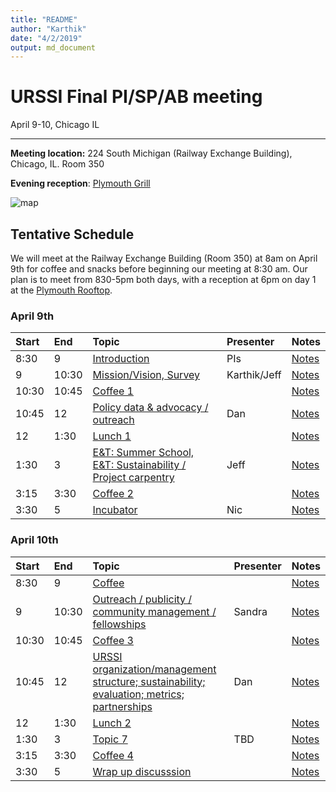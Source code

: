 ```yaml
---
title: "README"
author: "Karthik"
date: "4/2/2019"
output: md_document
---
```




# URSSI Final PI/SP/AB meeting

April 9-10, Chicago IL

---


**Meeting location:** 224 South Michigan (Railway Exchange Building), Chicago, IL. Room 350

**Evening reception**: [Plymouth Grill](http://plymouthgrill.com/rooftop-bar-grill/)




![map](https://i.imgur.com/FbPJkqp.png)

## Tentative Schedule

We will meet at the Railway Exchange Building (Room 350) at 8am on April 9th for
coffee and snacks before beginning our meeting at 8:30 am. Our plan is
to meet from 830-5pm both days, with a reception at 6pm on day 1 at the [Plymouth Rooftop](http://plymouthgrill.com/rooftop-bar-grill/).



### April 9th


|Start |End   |Topic                                                             |Presenter    |Notes                                                                                                     |
|:-----|:-----|:-----------------------------------------------------------------|:------------|:---------------------------------------------------------------------------------------------------------|
|8:30  |9     |[Introduction](http://inundata.org/talks/urssi_final/#/)          |PIs          |[Notes](NA)                                                                                               |
|9     |10:30 |[Mission/Vision, Survey](NA)                                      |Karthik/Jeff |[Notes](https://docs.google.com/document/d/1p5oKE-ke-ov0dBCk8xu8m13O-qWRrZVVlMHjKvjPgqM/edit?usp=sharing) |
|10:30 |10:45 |[Coffee 1](NA)                                                    |             |[Notes](NA)                                                                                               |
|10:45 |12    |[Policy data & advocacy / outreach](NA)                           |Dan          |[Notes](NA)                                                                                               |
|12    |1:30  |[Lunch 1](NA)                                                     |             |[Notes](NA)                                                                                               |
|1:30  |3     |[E&T: Summer School, E&T: Sustainability / Project carpentry](NA) |Jeff         |[Notes](NA)                                                                                               |
|3:15  |3:30  |[Coffee 2](NA)                                                    |             |[Notes](NA)                                                                                               |
|3:30  |5     |[Incubator](NA)                                                   |Nic          |[Notes](NA)                                                                                               |

### April 10th


|Start |End   |Topic                                                                                            |Presenter |Notes       |
|:-----|:-----|:------------------------------------------------------------------------------------------------|:---------|:-----------|
|8:30  |9     |[Coffee](NA)                                                                                     |          |[Notes](NA) |
|9     |10:30 |[Outreach / publicity / community management / fellowships](NA)                                  |Sandra    |[Notes](NA) |
|10:30 |10:45 |[Coffee 3](NA)                                                                                   |          |[Notes](NA) |
|10:45 |12    |[URSSI organization/management structure; sustainability; evaluation; metrics; partnerships](NA) |Dan       |[Notes](NA) |
|12    |1:30  |[Lunch 2](NA)                                                                                    |          |[Notes](NA) |
|1:30  |3     |[Topic 7](NA)                                                                                    |TBD       |[Notes](NA) |
|3:15  |3:30  |[Coffee 4](NA)                                                                                   |          |[Notes](NA) |
|3:30  |5     |[Wrap up discusssion](NA)                                                                        |          |[Notes](NA) |

